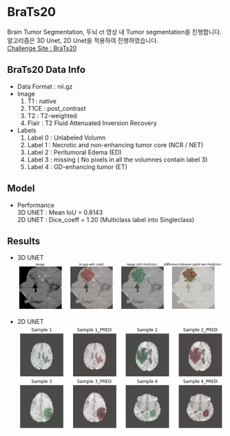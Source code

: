 # BraTs20
Brain Tumor Segmentation, 두뇌 ct 영상 내 Tumor segmentation을 진행합니다.  
알고리즘은 3D Unet, 2D Unet을 적용하여 진행하였습니다.  
[Challenge Site : BraTs20](https://www.med.upenn.edu/cbica/brats2020/data.html)

## BraTs20 Data Info
- Data Format : nii.gz  
- Image  
    1. T1 : native  
    2. T1CE : post_contrast
    3. T2 : T2-weighted
    4. Flair : T2 Fluid Attenuated Inversion Recovery 
- Labels
    1. Label 0 : Unlabeled Volumn
    2. Label 1 : Necrotic and non-enhancing tumor core (NCR / NET)
    3. Label 2 : Peritumoral Edema (ED)
    4. Label 3 : missing ( No pixels in all the volumnes contain label 3)
    5. Label 4 : GD-enhancing tumor (ET) 
 
## Model
- Performance  
    3D UNET : Mean IoU = 0.8143  
    2D UNET : Dice_coeff = 1.20 (Multiclass label into Singleclass)

## Results  
- 3D UNET  
    ![image-1.png](./image-1.png) 

- 2D UNET  
    ![image-1.png](./image.png)
